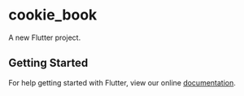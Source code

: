 # cookie_book

A new Flutter project.

## Getting Started

For help getting started with Flutter, view our online
[documentation](https://flutter.io/).
